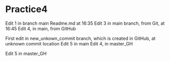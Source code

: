 # Practice4
Edit 1 in branch main Readme.md at 16:35
Edit 3 in main branch, from Git, at 16:45
Edit 4, in main, from GitHub

First edit in new_unkown_commit branch, which is created in GitHub, at unknown commit location
Edit 5 in main
Edit 4, in master_GH


Edit 5 in master_GH